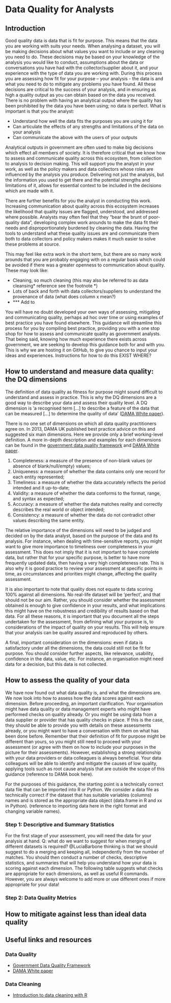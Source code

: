 # Data Quality for Analysts
## Introduction  
Good quality data is data that is fit for purpose. 
This means that the data you are working with suits your needs. When analysing a dataset, you will be making decisions about what values you want to include or any cleaning you need to do. These decisions may be based on your knowledge of the analysis you would like to conduct, assumptions about the data or conversations you have had with the collector/supplier about it, and your experience with the type of data you are working with. During this process you are assessing how fit for your purpose – your analysis - the data is and what you need to do to mitigate any problems you have found. All these decisions are critical to the success of your analysis, and in ensuring as high a quality output as you can obtain based on the data you received. There is no problem   with having an analytical output where the quality has been prohibited by the data you have been using; no data is perfect. 
What is important is that you the analyst:
-	Understand how well the data fits the purposes you are using it for
-	Can articulate the effects of any strengths and limitations of the data on your analysis
-	Can communicate the above with the users of your outputs

Analytical outputs in government are often used to make big decisions which effect all members of society. It is therefore critical that we know how to assess and communicate quality across this ecosystem, from collection to analysis to decision making. This will support you the analyst in your work, as well as the policy makers and data collectors whose roles are influenced by the analysis you produce. Delivering not just the analysis, but the information you used to get there and the potential strengths and limitations of it, allows for essential context to be included in the decisions which are made with it. 

There are further benefits for you the analyst in conducting this work. Increasing communication about quality across this ecosystem increases the likelihood that quality issues are flagged, understood, and addressed where possible. Analysts may often feel that they “bear the brunt of poor-quality data”, developing complex work arounds to make the data fit their needs and disproportionately burdened by cleaning the data. Having the tools to understand what these quality issues are and communicate them both to data collectors and policy makers makes it much easier to solve these problems at source.  

This may feel like extra work in the short term, but there are so many work arounds that you are probably engaging with on a regular basis which could be avoided if there was a greater openness to communication about quality. These may look like:
- Cleaning, so much cleaning (this may also be referred to as data cleansing* reference see the footnote *)    
- Lots of back and forth with data collectors/suppliers to understand the provenance of data (what does column x mean?)
- *** Add to

You will have no doubt developed your own ways of assessing, mitigating and communicating quality, perhaps ad hoc over time or using examples of best practice you have found elsewhere. This guidance will streamline this process for you by compiling best practice, providing you with a one stop shop for how to assess and communicate quality as government analysts. That being said, knowing how much experience there exists across government, we are seeking to develop this guidance both for and with you. This is why we are hosting it on GitHub, to give you chance to input your ideas and experiences. Instructions for how to do this EXIST WHERE?  

## How to understand and measure data quality: the DQ dimensions
The definition of data quality as fitness for purpose might sound difficult to understand and assess in practice. This is why the DQ dimensions are a good way to describe your data and assess their quality level. A DQ dimension is ‘a recognised term […] to describe a feature of the data that can be measured […] to determine the quality of data’ ([DAMA White paper](https://www.dama-uk.org/resources/Documents/DAMA%20UK%20DQ%20Dimensions%20White%20Paper2020.pdf)).

There is no one set of dimensions on which all data quality practitioners agree on. In 2013, DAMA UK published best practice advice on this and suggested six main dimensions. Here we provide only a brief working-level definition. A more in-depth description and examples for each dimensions can be found in the [government data quality framework](https://www.gov.uk/government/publications/the-government-data-quality-framework/the-government-data-quality-framework) and [DAMA White paper](https://www.dama-uk.org/resources/Documents/DAMA%20UK%20DQ%20Dimensions%20White%20Paper2020.pdf).
1.	Completeness: a measure of the presence of non-blank values (or absence of blank/null/empty) values;
2.	Uniqueness: a measure of whether the data contains only one record for each entity represented;
3.	Timeliness: a measure of whether the data accurately reflects the period intended and it up-to-date;
4.	Validity: a measure of whether the data conforms to the format, range, and syntax as expected;
5.	Accuracy: a measure of whether the data matches reality and correctly describes the real world or object intended;
6.	Consistency: a measure of whether the data do not contradict other values describing the same entity. 

The relative importance of the dimensions will need to be judged and decided on by the data analyst, based on the purpose of the data and its analysis. For instance, when dealing with time-sensitive reports, you might want to give more importance to timeliness over completeness in your assessment. This does not imply that it is not important to have complete data, but rather that for your specific purpose, is better to have more frequently updated data, then having a very high completeness rate. This is also why it is good practice to review your assessment at specific points in time, as circumstances and priorities might change, affecting the quality assessment.

It is also important to note that quality does not equate to data scoring 100% against all dimensions. No real-life dataset will be ‘perfect’, and that should not be our aim. Rather, you should consider whether the assessment obtained is enough to give confidence in your results, and what implications this might have on the robustness and credibility of results based on that data. For all these reasons, it is important that you document all the steps undertaken for the assessment, from defining what your purpose is, to considerations of the impact of quality on your results. This will help ensure that your analysis can be quality assured and reproduced by others. 

A final, important consideration on the dimensions: even if data is satisfactory under all the dimensions, the data could still not be fit for purpose. You should consider further aspects, like relevance, usability, confidence in the data, value, etc. For instance, an organisation might need data for a decision, but this data is not collected.

## How to assess the quality of your data
We have now found out what data quality is, and what the dimensions are. We now look into how to assess how the data scores against each dimension.
Before proceeding, an important clarification. Your organisation might have data quality or data management experts who might have performed checks on quality already. Or you might be using data from a data supplier or provider that has quality checks in place. If this is the case, they should be able to provide you with details on these assessments already, or you might want to have a conversation with them on what has been done before. Remember that their definition of fit for purpose might be different than yours, so you might still need to proceed with your assessment (or agree with them on how to include your purposes in the picture for their assessments). However, establishing a strong relationship with your data providers or data colleagues is always beneficial. Your data colleagues will be able to identify and mitigate the causes of low quality, applying tools such as root cause analysis that are outside the scope of this guidance (reference to DAMA book here).

For the purposes of this guidance, the starting point is a technically correct data file that can be imported into R or Python. We consider a data file as technically correct if the dataset that has suitable variables (columns) names and is stored as the appropriate data object (data.frame in R and xx in Python). (reference to importing data here in the right format and changing variable names).

### Step 1: Descriptive and Summary Statistics 
For the first stage of your assessment, you will need the data for your analysis at hand. Q: what do we want to suggest for when merging of different datasets is required? @LuciaBarbone thinking is that we should suggest to do a merging and keeping all, independently from the number of matches. You should then conduct a number of checks, descriptive statistics, and summaries that will help you understand how your data is scoring against each dimension. The following table suggests what checks are appropriate for each dimensions, as well as useful R commands. However, you are always welcome to add more or use different ones if more appropriate for your data!

### Step 2: Data Quality Metrics

## How to mitigate against less than ideal data quality

## Useful links and resources
### Data Quality
- [Government Data Quality Framework](https://www.gov.uk/government/publications/the-government-data-quality-framework/the-government-data-quality-framework)
- [DAMA White paper](https://www.dama-uk.org/resources/Documents/DAMA%20UK%20DQ%20Dimensions%20White%20Paper2020.pdf)

### Data Cleaning
- [Introduction to data cleaning with R](https://cran.r-project.org/doc/contrib/de_Jonge+van_der_Loo-Introduction_to_data_cleaning_with_R.pdf)

